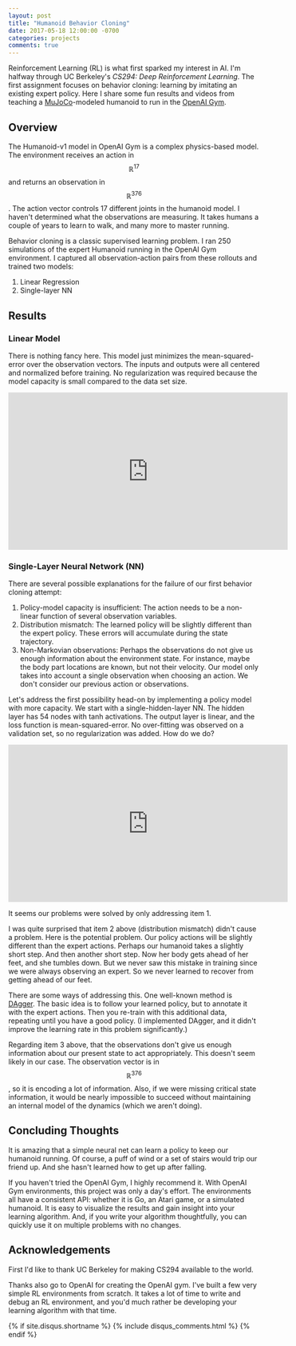 ```yaml
---
layout: post
title: "Humanoid Behavior Cloning"
date: 2017-05-18 12:00:00 -0700
categories: projects
comments: true
---
```

Reinforcement Learning (RL) is what first sparked my interest in AI. I'm halfway through UC Berkeley's *CS294: Deep Reinforcement Learning*. The first assignment focuses on behavior cloning: learning by imitating an existing expert policy. Here I share some fun results and videos from teaching a [MuJoCo](http://www.mujoco.org/)-modeled humanoid to run in the [OpenAI Gym](https://gym.openai.com/).

## Overview

<script src="https://cdnjs.cloudflare.com/ajax/libs/mathjax/2.7.0/MathJax.js?config=TeX-AMS-MML_HTMLorMML" type="text/javascript"></script>

The Humanoid-v1 model in OpenAI Gym is a complex physics-based model. The environment receives an action in $$\mathbb{R}^{17}$$ and returns an observation in $$\mathbb{R}^{376}$$. The action vector controls 17 different joints in the humanoid model. I haven't determined what the observations are measuring. It takes humans a couple of years to learn to walk, and many more to master running. 

Behavior cloning is a classic supervised learning problem. I ran 250 simulations of the expert Humanoid running in the OpenAI Gym environment. I captured all observation-action pairs from these rollouts and trained two models:

1. Linear Regression
2. Single-layer NN

## Results

### Linear Model

There is nothing fancy here. This model just minimizes the mean-squared-error over the observation vectors. The inputs and outputs were all centered and normalized before training. No regularization was required because the model capacity is small compared to the data set size. 

<iframe width="560" height="315" src="https://www.youtube.com/embed/gmj45Lmxhy4?rel=0" frameborder="0" allowfullscreen></iframe>

### Single-Layer Neural Network (NN)

There are several possible explanations for the failure of our first behavior cloning attempt:

1. Policy-model capacity is insufficient: The action needs to be a non-linear function of several observation variables.
2. Distribution mismatch: The learned policy will be slightly different than the expert policy. These errors will accumulate during the state trajectory.
3. Non-Markovian observations: Perhaps the observations do not give us enough information about the environment state. For instance, maybe the body part locations are known, but not their velocity. Our model only takes into account a single observation when choosing an action. We don't consider our previous action or observations.

Let's address the first possibility head-on by implementing a policy model with more capacity. We start with a single-hidden-layer NN. The hidden layer has 54 nodes with tanh activations. The output layer is linear, and the loss function is mean-squared-error. No over-fitting was observed on a validation set, so no regularization was added. How do we do?

<iframe width="560" height="315" src="https://www.youtube.com/embed/HRRxu3YYazQ?rel=0" frameborder="0" allowfullscreen></iframe>

It seems our problems were solved by only addressing item 1. 

I was quite surprised that item 2 above (distribution mismatch) didn't cause a problem. Here is the potential problem. Our policy actions will be slightly different than the expert actions. Perhaps our humanoid takes a slightly short step. And then another short step. Now her body gets ahead of her feet, and she tumbles down. But we never saw this mistake in training since we were always observing an expert. So we never learned to recover from getting ahead of our feet.

There are some ways of addressing this. One well-known method is [DAgger](https://arxiv.org/pdf/1011.0686.pdf). The basic idea is to follow your learned policy, but to annotate it with the expert actions. Then you re-train with this additional data, repeating until you have a good policy. (I implemented DAgger, and it didn't improve the learning rate in this problem significantly.)

Regarding item 3 above, that the observations don't give us enough information about our present state to act appropriately. This doesn't seem likely in our case. The observation vector is in $$\mathbb{R}^{376}$$, so it is encoding a lot of information. Also, if we were missing critical state information, it would be nearly impossible to succeed without maintaining an internal model of the dynamics (which we aren't doing).

## Concluding Thoughts

It is amazing that a simple neural net can learn a policy to keep our humanoid running. Of course, a puff of wind or a set of stairs would trip our friend up. And she hasn't learned how to get up after falling.

If you haven't tried the OpenAI Gym, I highly recommend it. With OpenAI Gym environments, this project was only a day's effort. The environments all have a consistent API: whether it is Go, an Atari game, or a simulated humanoid. It is easy to visualize the results and gain insight into your learning algorithm. And, if you write your algorithm thoughtfully, you can quickly use it on multiple problems with no changes.

## Acknowledgements

First I'd like to thank UC Berkeley for making CS294 available to the world.

Thanks also go to OpenAI for creating the OpenAI gym. I've built a few very simple RL environments from scratch. It takes a lot of time to write and debug an RL environment, and you'd much rather be developing your learning algorithm with that time. 

{% if site.disqus.shortname %}
  {% include disqus_comments.html %}
{% endif %}
